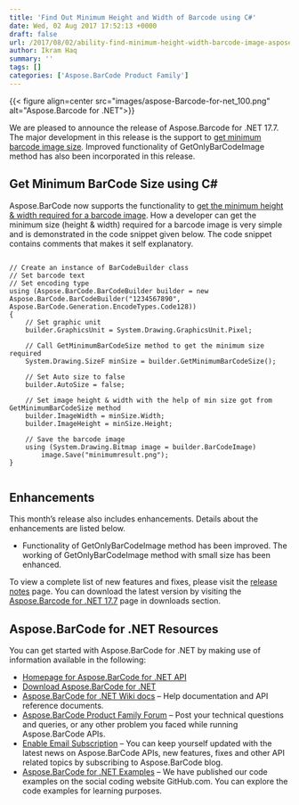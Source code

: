 ```yaml
---
title: 'Find Out Minimum Height and Width of Barcode using C#'
date: Wed, 02 Aug 2017 17:52:13 +0000
draft: false
url: /2017/08/02/ability-find-minimum-height-width-barcode-image-aspose.barcode-.net-17.7/
author: Ikram Haq
summary: ''
tags: []
categories: ['Aspose.BarCode Product Family']
---
```




{{< figure align=center src="images/aspose-Barcode-for-net_100.png" alt="Aspose.Barcode for .NET">}}


We are pleased to announce the release of Aspose.Barcode for .NET 17.7. The major development in this release is the support to [get minimum barcode image size][1]. Improved functionality of GetOnlyBarCodeImage method has also been incorporated in this release.

## Get Minimum BarCode Size using C#

Aspose.BarCode now supports the functionality to [get the minimum height & width required for a barcode image][2]. How a developer can get the minimum size (height & width) required for a barcode image is very simple and is demonstrated in the code snippet given below. The code snippet contains comments that makes it self explanatory.

```

// Create an instance of BarCodeBuilder class
// Set barcode text
// Set encoding type
using (Aspose.BarCode.BarCodeBuilder builder = new Aspose.BarCode.BarCodeBuilder("1234567890", Aspose.BarCode.Generation.EncodeTypes.Code128))
{
    // Set graphic unit
    builder.GraphicsUnit = System.Drawing.GraphicsUnit.Pixel;

    // Call GetMinimumBarCodeSize method to get the minimum size required
    System.Drawing.SizeF minSize = builder.GetMinimumBarCodeSize();

    // Set Auto size to false
    builder.AutoSize = false;

    // Set image height & width with the help of min size got from GetMinimumBarCodeSize method
    builder.ImageWidth = minSize.Width;
    builder.ImageHeight = minSize.Height;

    // Save the barcode image
    using (System.Drawing.Bitmap image = builder.BarCodeImage)
        image.Save("minimumresult.png");
}


```

## Enhancements

This month’s release also includes enhancements. Details about the enhancements are listed below.

*   Functionality of GetOnlyBarCodeImage method has been improved. The working of GetOnlyBarCodeImage method with small size has been enhanced.

To view a complete list of new features and fixes, please visit the [release notes][3] page. You can download the latest version by visiting the [Aspose.Barcode for .NET 17.7][4] page in downloads section.

## Aspose.BarCode for .NET Resources

You can get started with Aspose.BarCode for .NET by making use of information available in the following:

*   [Homepage for Aspose.BarCode for .NET API][5]
*   [Download Aspose.BarCode for .NET][6]
*   [Aspose.BarCode for .NET Wiki docs][7] – Help documentation and API reference documents.
*   [Aspose.BarCode Product Family Forum][8] – Post your technical questions and queries, or any other problem you faced while running Aspose.BarCode APIs.
*   [Enable Email Subscription][9] – You can keep yourself updated with the latest news on Aspose.BarCode APIs, new features, fixes and other API related topics by subscribing to Aspose.BarCode blog.
*   [Aspose.BarCode for .NET Examples][10] – We have published our code examples on the social coding website GitHub.com. You can explore the code examples for learning purposes.




[1]: https://docs.aspose.com/display/barcodenet/Saving+Barcode+Image
[2]: https://docs.aspose.com/display/barcodenet/Saving+Barcode+Image
[3]: https://docs.aspose.com/display/barcodenet/Aspose.BarCode+for+.NET+17.7+Release+Notes
[4]: http://www.aspose.com/community/files/51/.net-components/aspose.barcode-for-.net/default.aspx
[5]: https://www.aspose.com/products/barcode/net
[6]: https://downloads.aspose.com/barcode/net
[7]: https://docs.aspose.com/display/barcodenet/Home
[8]: https://forum.aspose.com/c/barcode
[9]: https://blog.aspose.com/
[10]: https://github.com/aspose-barcode/Aspose.BarCode-for-.NET




